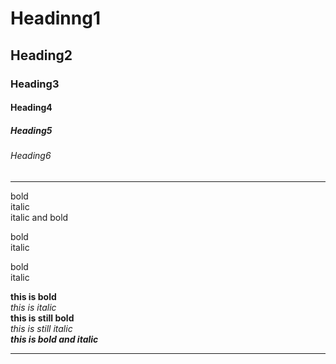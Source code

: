 # Headinng1
## Heading2
### Heading3
#### Heading4
##### Heading5
###### Heading6
<hr>

bold  
italic  
italic and bold

bold \
italic

bold <br>
italic

**this is bold** <br>
*this is italic* <br>
__this is still bold__ <br>
_this is still italic_ <br>
***this is bold and italic***

<hr>

